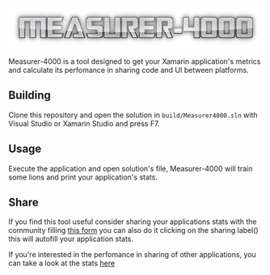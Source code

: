 ![Measurer-4000 Logo](m4000-logo.png)

Measurer-4000 is a tool designed to get your Xamarin application's metrics
and calculate its perfomance in sharing code and UI between platforms.   

## Building

Clone this repository and open the solution in `build/Measurer4000.sln` with 
Visual Studio or Xamarin Studio and press F7.

## Usage

Execute the application and open solution's file, Measurer-4000 will train 
some lions and print your application's stats.

## Share

If you find this tool useful consider sharing your applications stats with
the community filling [this form](https://docs.google.com/forms/d/e/1FAIpQLSe1CMNFNnAh_GoZ3z9PD7d5a07CUd9zOVk3sywURY__zHMytA/viewform) you can also do it clicking on the sharing 
label() this will autofill your application stats.

If you're interested in the perfomance in sharing of other applications, 
you can take a look at the stats [here](https://drive.google.com/open?id=1OwOQAZB1lR-0k0pu3_NowtYzGAG8iNoM612_rfdomsE)
